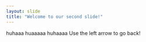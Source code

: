 ```yaml
---
layout: slide
title: "Welcome to our second slide!"
---
```

huhaaa huaaaaa huhaaaa
Use the left arrow to go back!
